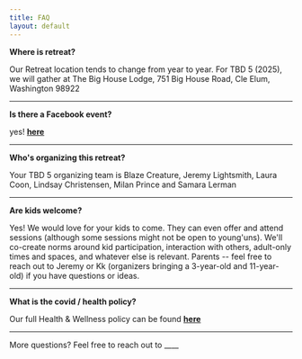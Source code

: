 ```yaml
---
title: FAQ
layout: default
---
```


**Where is retreat?**

Our Retreat location tends to change from year to year. For TBD 5 (2025), we will gather at The Big House Lodge, 751 Big House Road, Cle Elum, Washington 98922

----

**Is there a Facebook event?**

yes! **[here](https://www.facebook.com/events/549676544445618)<br/>**


----

**Who's organizing this retreat?**

Your TBD 5 organizing team is Blaze Creature, Jeremy Lightsmith, Laura Coon, Lindsay Christensen, Milan Prince and Samara Lerman

----

**Are kids welcome?**

Yes! We would love for your kids to come. They can even offer and attend sessions (although some sessions might not be open to young'uns). We'll co-create norms around kid participation, interaction with others, adult-only times and spaces, and whatever else is relevant. Parents -- feel free to reach out to Jeremy or Kk (organizers bringing a 3-year-old and 11-year-old) if you have questions or ideas.

----

**What is the covid / health policy?**

Our full Health & Wellness policy can be found **[here](https://tbd.retreatof.com/health-policy.html)<br/>**

----

More questions? Feel free to reach out to ____
